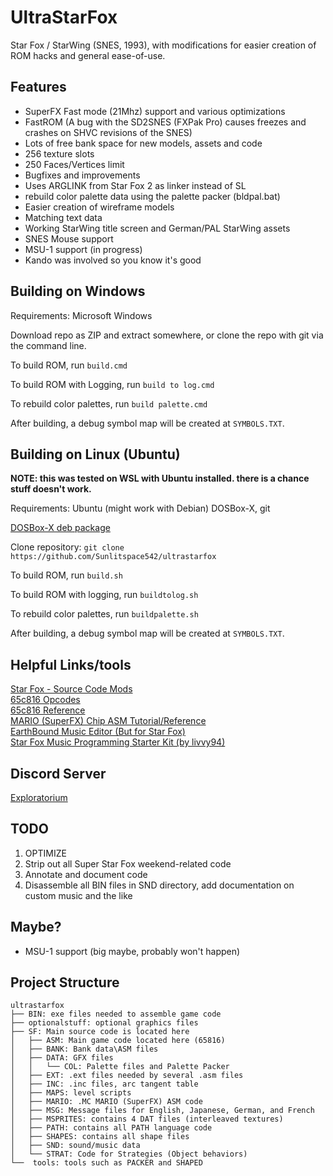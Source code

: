 # UltraStarFox
Star Fox / StarWing (SNES, 1993), with modifications for easier creation of ROM hacks and general ease-of-use.

## Features

- SuperFX Fast mode (21Mhz) support and various optimizations
- FastROM (A bug with the SD2SNES (FXPak Pro) causes freezes and crashes on SHVC revisions of the SNES)
- Lots of free bank space for new models, assets and code
- 256 texture slots
- 250 Faces/Vertices limit
- Bugfixes and improvements
- Uses ARGLINK from Star Fox 2 as linker instead of SL
- rebuild color palette data using the palette packer (bldpal.bat)
- Easier creation of wireframe models
- Matching text data
- Working StarWing title screen and German/PAL StarWing assets
- SNES Mouse support
- MSU-1 support (in progress)
- Kando was involved so you know it's good

## Building on Windows

Requirements: Microsoft Windows

Download repo as ZIP and extract somewhere, or clone the repo with git via the command line.  

To build ROM, run ``build.cmd``  

To build ROM with Logging, run ``build to log.cmd``

To rebuild color palettes, run ``build palette.cmd``  

After building, a debug symbol map will be created at ``SYMBOLS.TXT``.

## Building on Linux (Ubuntu)

**NOTE: this was tested on WSL with Ubuntu installed. there is a chance stuff doesn't work.**  

Requirements: Ubuntu (might work with Debian) DOSBox-X, git  

[DOSBox-X deb package](https://cdn.discordapp.com/attachments/928458781266960415/1007476106485583872/dosbox-x_0.83.4-0.83.4_amd64-SDL2-deb.zip)  

Clone repository: ``git clone https://github.com/Sunlitspace542/ultrastarfox``  

To build ROM, run ``build.sh``  

To build ROM with logging, run ``buildtolog.sh``  

To rebuild color palettes, run ``buildpalette.sh``  

After building, a debug symbol map will be created at ``SYMBOLS.TXT``.  

## Helpful Links/tools

[Star Fox - Source Code Mods](https://docs.google.com/document/d/1kdgPCBeQFYsAepSDNpmwO8ZysRJjdnwK_5gWT2FFQEk/edit?usp=sharing)  
[65c816 Opcodes](https://undisbeliever.net/snesdev/65816-opcodes.html)  
[65c816 Reference](https://wiki.superfamicom.org/65816-reference)  
[MARIO (SuperFX) Chip ASM Tutorial/Reference](https://en.m.wikibooks.org/wiki/Super_NES_Programming/Super_FX_tutorial)  
[EarthBound Music Editor (But for Star Fox)](https://github.com/phonymike/ebmused4sf/)  
[Star Fox Music Programming Starter Kit (by livvy94)](https://www.dropbox.com/sh/m3sk75dmsyx5tey/AACLDXVcQEJk3ezQCDBitEs7a?dl=0)

## Discord Server
[Exploratorium](https://discord.gg/VqvsTSmy)


## TODO
1. OPTIMIZE  
2. Strip out all Super Star Fox weekend-related code  
3. Annotate and document code  
4. Disassemble all BIN files in SND directory, add documentation on custom music and the like  

## Maybe?
- MSU-1 support (big maybe, probably won't happen)

## Project Structure
```
ultrastarfox
├── BIN: exe files needed to assemble game code
├── optionalstuff: optional graphics files
├── SF: Main source code is located here
│   ├── ASM: Main game code located here (65816)
│   ├── BANK: Bank data\ASM files
│   ├── DATA: GFX files
│   │   └── COL: Palette files and Palette Packer
│   ├── EXT: .ext files needed by several .asm files
│   ├── INC: .inc files, arc tangent table
│   ├── MAPS: level scripts
│   ├── MARIO: .MC MARIO (SuperFX) ASM code
│   ├── MSG: Message files for English, Japanese, German, and French
│   ├── MSPRITES: contains 4 DAT files (interleaved textures)
│   ├── PATH: contains all PATH language code
│   ├── SHAPES: contains all shape files
│   ├── SND: sound/music data
│   └── STRAT: Code for Strategies (Object behaviors)
└──  tools: tools such as PACKER and SHAPED
```

